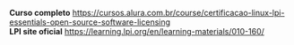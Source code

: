 <strong>Curso completo</strong> https://cursos.alura.com.br/course/certificacao-linux-lpi-essentials-open-source-software-licensing <br>
<strong>LPI site oficial</strong> https://learning.lpi.org/en/learning-materials/010-160/
